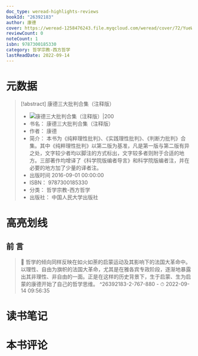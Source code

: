 ```yaml
---
doc_type: weread-highlights-reviews
bookId: "26392183"
author: 康德
cover: https://weread-1258476243.file.myqcloud.com/weread/cover/72/YueWen_26392183/t7_YueWen_26392183.jpg
reviewCount: 0
noteCount: 1
isbn: 9787300185330
category: 哲学宗教-西方哲学
lastReadDate: 2022-09-14
---
```

# 元数据
> [!abstract] 康德三大批判合集（注释版）
> - ![ 康德三大批判合集（注释版）|200](https://weread-1258476243.file.myqcloud.com/weread/cover/72/YueWen_26392183/t7_YueWen_26392183.jpg)
> - 书名： 康德三大批判合集（注释版）
> - 作者： 康德
> - 简介： 本书为《纯粹理性批判》、《实践理性批判》、《判断力批判》合集。其中《纯粹理性批判》以第二版为基准，凡是第一版与第二版有异之处，文字较少者均以脚注的方式标出，文字较多者则附于合适的地方。三部著作均增译了《科学院版编者导言》和科学院版编者注，并在必要的地方加了少量的译者注。
> - 出版时间 2016-09-01 00:00:00
> - ISBN： 9787300185330
> - 分类： 哲学宗教-西方哲学
> - 出版社： 中国人民大学出版社

# 高亮划线

## 前 言


> 📌 哲学的倾向同样反映在如火如荼的启蒙运动及其影响下的法国大革命中。以理性、自由为旗帜的法国大革命，尤其是在雅各宾专政阶段，逐渐地暴露出其非理性、非自由的一面。正是在这样的历史背景下，生于启蒙、生为启蒙的康德开始了自己的哲学思维。 ^26392183-2-767-880
    - ⏱ 2022-09-14 09:56:35 
# 读书笔记

# 本书评论

